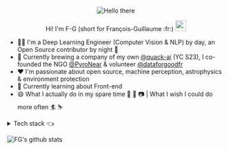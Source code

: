 <p align="center">
  <img src="https://media1.tenor.com/images/6a4df9527c54d4528fb2b2ab47e7d422/tenor.gif?itemid=13774600" alt="Hello there">
</p>

<p align="center">
Hi! I'm F-G (short for François-Guillaume :fr:) <img src="https://media.giphy.com/media/hvRJCLFzcasrR4ia7z/giphy.gif" width="25">
</p>

- 👨‍🦱 I'm a Deep Learning Engineer (Computer Vision & NLP) by day, an Open Source contributor by night 🦇
- 💼 Currently brewing a company of my own [@quack-ai](https://quack-ai.com/) (YC S23), I co-founded the NGO [@PyroNear](https://pyronear.org/) & volunteer [@dataforgoodfr](https://dataforgood.fr/) 
- :heart: I'm passionate about open source, machine perception, astrophysics & environment protection
- 🌱 Currently learning about Front-end
- 😄 What I actually do in my spare time 🏉 🎹 📷 | What I wish I could do more often 🏄 ⛷️


<details>
  <summary>Tech stack 👈</summary>

- Programming languages: ![Python](https://img.shields.io/badge/-Python-3776AB?style=flat-square&logo=Python&logoColor=white)
![JavaScript](https://img.shields.io/badge/-JavaScript-F7DF1E?style=flat-square&logo=JavaScript&logoColor=black)
![C++](https://img.shields.io/badge/-C%2B%2B-00599C?style=flat-square&logo=C%2B%2B&logoColor=white)
![Bash](https://img.shields.io/badge/-Bash-4EAA25?style=flat-square&logo=gnu-bash&logoColor=white)
![CUDA](https://img.shields.io/badge/-CUDA-76B900?style=flat-square&logo=nvidia&logoColor=white)
![SQL](https://img.shields.io/badge/-SQL-4479A1?style=flat-square&logo=MySQL&logoColor=white)
- Libraries & frameworks: ![PyTorch](https://img.shields.io/badge/-PyTorch-EE4C2C?style=flat-square&logo=PyTorch&logoColor=white)
![TensorFlow](https://img.shields.io/badge/-TensorFlow-FF6F00?style=flat-square&logo=TensorFlow&logoColor=white)
![NumPy](https://img.shields.io/badge/-NumPy-013243?style=flat-square&logo=NumPy&logoColor=white)
![OpenCV](https://img.shields.io/badge/-OpenCV-5C3EE8?style=flat-square&logo=OpenCV&logoColor=white)
![Pandas](https://img.shields.io/badge/-pandas-150458?style=flat-square&logo=pandas&logoColor=white)
![Streamlit](https://img.shields.io/badge/-Streamlit-FF4B4B?style=flat-square&logo=Streamlit&logoColor=white)
![Gradio](https://img.shields.io/badge/-Gradio-FF6F00?style=flat-square&logo=Gradio&logoColor=white)
![FastAPI](https://img.shields.io/badge/-FastAPI-009688?style=flat-square&logo=fastapi&logoColor=white)
![Next.js](https://img.shields.io/badge/-Next.js-000000?style=flat-square&logo=next.js&logoColor=white)
- What I mostly work on: ![Ubuntu](https://img.shields.io/badge/-Ubuntu-E95420?style=flat-square&logo=ubuntu&logoColor=white) 
![Windows](https://img.shields.io/badge/-Windows-0078D6?style=flat-square&logo=windows&logoColor=white) ![Raspberry Pi](https://img.shields.io/badge/-Raspberry%20Pi-C51A4A?style=flat-square&logo=Raspberry-Pi)
- How I write fancy equations: ![LaTeX](https://img.shields.io/badge/-LaTeX-008080?style=flat-square&logo=LaTeX&logoColor=white)
- Where I share my work: ![GitHub](https://img.shields.io/badge/-GitHub-181717?style=flat-square&logo=github) [![Hugging Face Spaces](https://img.shields.io/badge/%F0%9F%A4%97%20Hugging%20Face-Spaces-blue)](https://huggingface.co/frgfm) ![PyPi](https://img.shields.io/badge/-PyPi-3775A9?style=flat-square&logo=PyPi&logoColor=white) ![Anaconda](https://img.shields.io/badge/-Anaconda-44A833?style=flat-square&logo=Anaconda&logoColor=white) ![VS Marketplace](https://img.shields.io/badge/-VS%20Marketplace-5C2D91?style=flat-square&logo=visualstudio&logoColor=white)
- How I serve my applications: ![Poetry](https://img.shields.io/badge/Packaging-Poetry-60A5FA?style=flat-square&logo=Poetry&logoColor=white) ![Yarn](https://img.shields.io/badge/Packaging-Yarn-2C8EBB?style=flat-square&logo=yarn&logoColor=white) ![Docker](https://img.shields.io/badge/Container-Docker-2496ED?style=flat-square&logo=Docker&logoColor=white) 
![AWS](https://img.shields.io/badge/Cloud-AWS-FF9900?style=flat-square&logo=amazon-aws&logoColor=white) ![OVH](https://img.shields.io/badge/Cloud-OVH-123F6D?style=flat-square&logo=ovh&logoColor=white) ![Vercel](https://img.shields.io/badge/Cloud-Vercel-000000?style=flat-square&logo=vercel&logoColor=white)
- Coming soon: ![Node JS](https://img.shields.io/badge/-Node.js-339933?style=flat-square&logo=node.js&logoColor=black)
![Unity](https://img.shields.io/badge/-Unity-000000?style=flat-square&logo=Unity&logoColor=white)
![JAX](https://img.shields.io/badge/-JAX-A8A4A3?style=flat-square&logo=JAX&logoColor=white)
![Go](https://img.shields.io/badge/-Go-00ADD8?style=flat-square&logo=Go&logoColor=white)
![Swift](https://img.shields.io/badge/-Swift-FA7343?style=flat-square&logo=swift&logoColor=white)

</details>

![FG's github stats](https://github-readme-stats.vercel.app/api?username=frgfm&show_icons=true)
